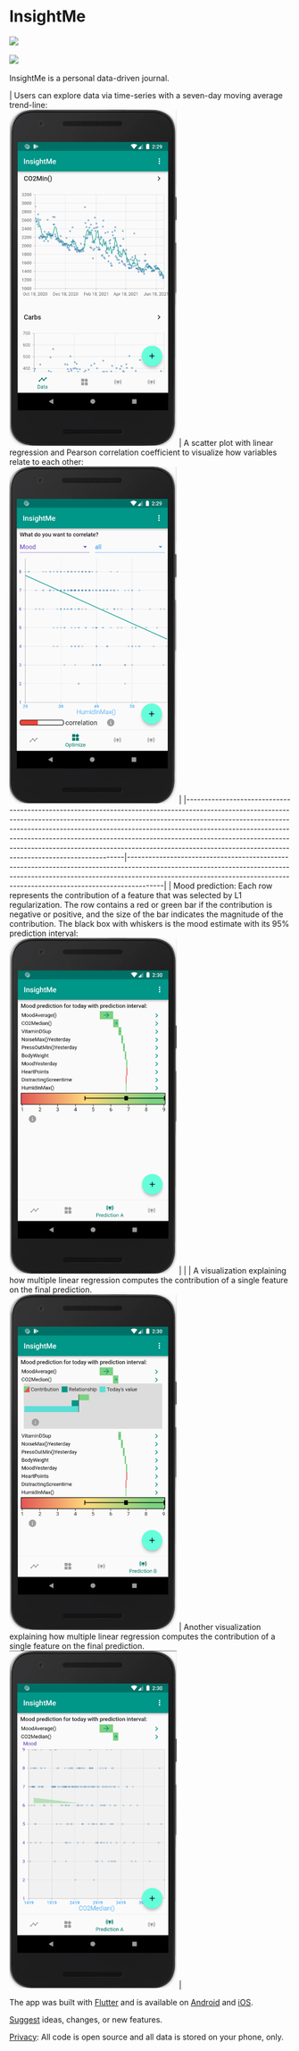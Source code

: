 # InsightMe
<a href="https://play.google.com/store/apps/details?id=com.insightme"><img src="https://play.google.com/intl/en_us/badges/static/images/badges/en_badge_web_generic.png" width="200"></img></a> 

<a href="https://apps.apple.com/de/app/insightme/id1522480765"><img src="https://upload.wikimedia.org/wikipedia/commons/3/3c/Download_on_the_App_Store_Badge.svg" width="187"></img></a>

InsightMe is a personal data-driven journal.

| Users can explore data via time-series with a seven-day moving average trend-line: <br />
<img src="https://github.com/christianreiser/InsightMe/blob/master/assets/readme/timeline.png" width="300"> | A scatter plot with linear regression and Pearson correlation coefficient to visualize how variables relate to  each other:  <br />
<img src="https://github.com/christianreiser/InsightMe/blob/master/assets/readme/scatterplot.png" width="300"> |
|-------------------------------------------------------------------------------------------------------------------------------------------------------------------------------------------------------------------------------------------------------------------------------------------------------------------------------------------------------------------------------------------------------------------------------------------------------------------|----------------------------------------------------------------------------------------------------------------------------------------------------------------------------------------------------------------------------------------------------|
| Mood prediction: Each row represents the contribution of a feature that was selected by L1 regularization. The row contains a red or green bar if the contribution is negative or positive, and the size of the bar indicates the magnitude of the contribution. The black box with whiskers is the mood estimate with its 95% prediction interval: <br />
<img src="https://github.com/christianreiser/InsightMe/blob/master/assets/readme/waterfall.png" width="300"> |                                                                                                                                                                                                                                                    |
| A visualization explaining how multiple linear regression computes the contribution of a single feature on the final prediction.  <br />
<img src="https://github.com/christianreiser/InsightMe/blob/master/assets/readme/barchart.png" width="300">                                                                                                                                                                                                                      | Another visualization explaining how multiple linear regression computes the contribution of a single feature on the final prediction. <br />
<img src="https://github.com/christianreiser/InsightMe/blob/master/assets/readme/triangle.png" width="300"> |










The app was built with [Flutter](https://flutter.io/) and is available on [Android](https://play.google.com/store/apps/details?id=com.insightme) and [iOS](https://apps.apple.com/de/app/insightme/id1522480765).



[Suggest](https://changemap.co/chris/insightme) ideas, changes, or new features.

[Privacy](https://app.insightme.org/privacy): All code is open source and all data is stored on your phone, only. 
